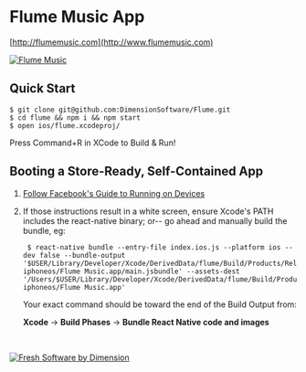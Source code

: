
Flume Music App
===============
[http://flumemusic.com](http://www.flumemusic.com)

[![Flume Music](https://dimensionsoftware.com/static/images/github/flume.png)](https://dimensionsoftware.com)

## Quick Start

    $ git clone git@github.com:DimensionSoftware/Flume.git
    $ cd flume && npm i && npm start
    $ open ios/flume.xcodeproj/

  Press Command+R in XCode to Build &amp; Run!

## Booting a Store-Ready, Self-Contained App

1. [Follow Facebook's Guide to Running on Devices](https://facebook.github.io/react-native/docs/running-on-device-ios.html#content)

2. If those instructions result in a white screen, ensure Xcode's PATH includes the react-native binary; or-- go ahead and manually build the bundle, eg:

        $ react-native bundle --entry-file index.ios.js --platform ios --dev false --bundle-output '$USER/Library/Developer/Xcode/DerivedData/flume/Build/Products/Release-iphoneos/Flume Music.app/main.jsbundle' --assets-dest '/Users/$USER/Library/Developer/Xcode/DerivedData/flume/Build/Products/Release-iphoneos/Flume Music.app'

    Your exact command should be toward the end of the Build Output from:

    **Xcode** -> **Build Phases** -> **Bundle React Native code and images**


&nbsp;

[![Fresh Software by Dimension](https://dimensionsoftware.com/static/images/github/software_by.png)](https://dimensionsoftware.com)
